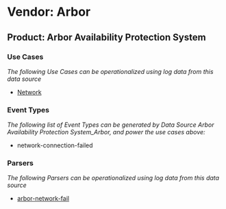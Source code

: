 Vendor: Arbor
=============
Product: Arbor Availability Protection System
---------------------------------------------

### Use Cases

_The following Use Cases can be operationalized using log data from this data source_

* [Network](usecase_network.md)


### Event Types

_The following list of Event Types can be generated by Data Source Arbor Availability Protection System_Arbor, and power the use cases above:_

- network-connection-failed


### Parsers

_The following Parsers can be operationalized using log data from this data source_

* [arbor-network-fail](parserContent_arbor-network-fail.md)

